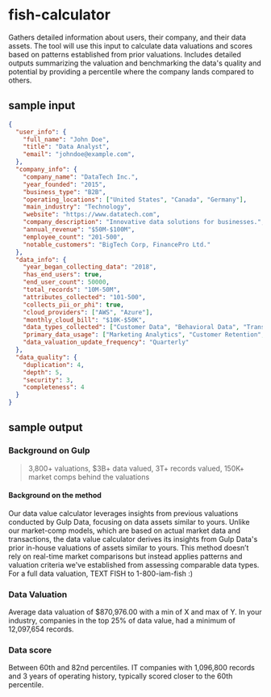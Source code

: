# fish-calculator

Gathers detailed information about users, their company, and their data assets. The tool will use this input to calculate data valuations and scores based on patterns established from prior valuations. Includes detailed outputs summarizing the valuation and benchmarking the data's quality and potential by providing a percentile where the company lands compared to others.

## sample input

```json
{
  "user_info": {
    "full_name": "John Doe",
    "title": "Data Analyst",
    "email": "johndoe@example.com",
  },
  "company_info": {
    "company_name": "DataTech Inc.",
    "year_founded": "2015",
    "business_type": "B2B",
    "operating_locations": ["United States", "Canada", "Germany"],
    "main_industry": "Technology",
    "website": "https://www.datatech.com",
    "company_description": "Innovative data solutions for businesses.",
    "annual_revenue": "$50M-$100M",
    "employee_count": "201-500",
    "notable_customers": "BigTech Corp, FinancePro Ltd."
  },
  "data_info": {
    "year_began_collecting_data": "2018",
    "has_end_users": true,
    "end_user_count": 50000,
    "total_records": "10M-50M",
    "attributes_collected": "101-500",
    "collects_pii_or_phi": true,
    "cloud_providers": ["AWS", "Azure"],
    "monthly_cloud_bill": "$10K-$50K",
    "data_types_collected": ["Customer Data", "Behavioral Data", "Transaction Data"],
    "primary_data_usage": ["Marketing Analytics", "Customer Retention", "Product Development"],
    "data_valuation_update_frequency": "Quarterly"
  },
  "data_quality": {
    "duplication": 4,
    "depth": 5,
    "security": 3,
    "completeness": 4
  }
}
```

## sample output

### Background on Gulp

> 3,800+ valuations, $3B+ data valued, 3T+ records valued, 150K+ market comps behind the valuations

#### Background on the method

Our data value calculator leverages insights from previous valuations conducted by Gulp Data, focusing on data assets similar to yours. Unlike our market-comp models, which are based on actual market data and transactions, the data value calculator derives its insights from Gulp Data's prior in-house valuations of assets similar to yours. This method doesn’t rely on real-time market comparisons but instead applies patterns and valuation criteria we've established from assessing comparable data types. For a full data valuation, TEXT FISH to 1-800-iam-fish :)

### Data Valuation

Average data valuation of $870,976.00 with a min of X and max of Y. In your industry, companies in the top 25% of data value, had a minimum of 12,097,654 records.

### Data score

Between 60th and 82nd percentiles. IT companies with 1,096,800 records and 3 years of operating history, typically scored closer to the 60th percentile.
